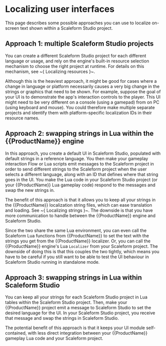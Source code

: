 # Localizing user interfaces

This page describes some possible approaches you can use to localize on-screen text shown within a Scaleform Studio project.

## Approach 1: multiple Scaleform Studio projects

You can create a different Scaleform Studio project for each different language or usage, and rely on the engine's built-in resource selection mechanism to choose the right project at runtime. For details on this mechanism, see ~{ Localizing resources }~.

Although this is the heaviest approach, it might be good for cases where a change in language or platform necessarily causes a very big change in the strings or graphics that need to be shown. For example, suppose the goal of your UI is to demonstrate the app's interaction controls to the player. This UI might need to be very different on a console (using a gamepad) from on PC (using keyboard and mouse). You could therefore make multiple separate projects and identify them with platform-specific localization IDs in their resource names.

## Approach 2: swapping strings in Lua within the {{ProductName}} engine

In this approach, you create a default UI in Scaleform Studio, populated with default strings in a reference language. You then make your gameplay interaction Flow or Lua scripts emit messages to the Scaleform project in order to send different strings to the Scaleform project when the user selects a different language, along with an ID that defines where that string goes in the UI. You make the Lua code in your Scaleform Studio project (or your {{ProductName}} Lua gameplay code) respond to the messages and swap the new strings in.

The benefit of this approach is that it allows you to keep all your strings in the {{ProductName}} localization string files, which can ease translation and loading. See ~{ Localizing strings }~. The downside is that you have more communication to handle between the {{ProductName}} engine and Scaleform Studio.

Since the two share the same Lua environment, you can even call the Scaleform Lua functions from {{ProductName}} to set the text with the strings you get from the {{ProductName}} localizer. Or, you can call the {{ProductName}} engine's Lua `Localizer` from your Scaleform project. The downside of doing this is that this couples the two tightly, which means you have to be careful if you still want to be able to test the UI behaviour in Scaleform Studio running in standalone mode.

## Approach 3: swapping strings in Lua within Scaleform Studio

You can keep all your strings for each Scaleform Studio project in Lua tables within the Scaleform Studio project. Then, make your {{ProductName}} project emit a message to Scaleform Studio to set the desired language for the UI. In your Scaleform Studio project, you receive that message and swap the strings in Scaleform Studio.

The potential benefit of this approach is that it keeps your UI module self-contained, with less direct integration between your {{ProductName}} gameplay Lua code and your Scaleform project.
